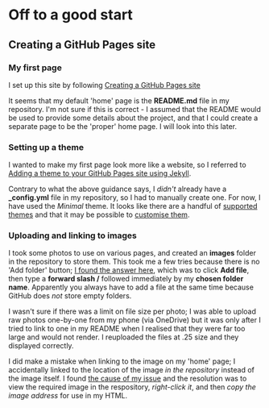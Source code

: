 <h1>Off to a good start</h1>
<h2>Creating a GitHub Pages site</h2>
<h3>My first page</h3>
<p>I set up this site by following <a href="https://docs.github.com/en/pages/getting-started-with-github-pages/creating-a-github-pages-site">Creating a GitHub Pages site</a></p>
<p>It seems that my default 'home' page is the <strong>README.md</strong> file in my repository. I'm not sure if this is correct - I assumed that the README would be used to provide some details about the project, and that I could create a separate page to be the 'proper' home page. I will look into this later. </p>
<h3>Setting up a theme</h3>
<p>I wanted to make my first page look more like a website, so I referred to <a href="https://docs.github.com/en/pages/setting-up-a-github-pages-site-with-jekyll/adding-a-theme-to-your-github-pages-site-using-jekyll">Adding a theme to your GitHub Pages site using Jekyll</a>.</p>
<p>Contrary to what the above guidance says, I <i>didn't</i> already have a <strong>_config.yml</strong> file in my repository, so I had to manually create one. For now, I have used the <i>Minimal</i> theme. It looks like there are a handful of <a href="https://pages.github.com/themes/">supported themes</a> and that it may be possible to <a href="https://jekyllrb.com/docs/step-by-step/01-setup/">customise them</a>.</p>
<h3>Uploading and linking to images</h3>
<p>I took some photos to use on various pages, and created an <strong>images</strong> folder in the repository to store them. This took me a few tries because there is no 'Add folder' button; <a href="https://stackoverflow.com/questions/12258399/how-do-i-create-a-folder-in-a-github-repository">I found the answer here</a>, which was to click <strong>Add file</strong>, then type a <strong>forward slash /</strong> followed immediately by my <strong>chosen folder name</strong>. Apparently you always have to add a file at the same time because GitHub does <i>not</i> store empty folders.
<p></p>I wasn't sure if there was a limit on file size per photo; I was able to upload raw photos one-by-one from my phone (via OneDrive) but it was only after I tried to link to one in my README when I realised that they were far too large and would not render. I reuploaded the files at .25 size and they displayed correctly.</p>
<p>I did make a mistake when linking to the image on my 'home' page; I accidentally linked to the location of the image <i>in the repository</i> instead of the image itself. I found <a href="https://stackoverflow.com/questions/52876285/embedding-an-image-stored-in-github">the cause of my issue</a> and the resolution was to view the required image in the respository, <i>right-click it</i>, and then <i>copy the image address</i> for use in my HTML. </p>
